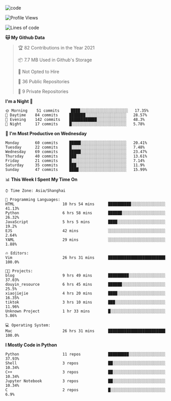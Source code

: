 
<!--
**liuyaanng/liuyaanng** is a ✨ _special_ ✨ repository because its `README.md` (this file) appears on your GitHub profile.

Here are some ideas to get you started:

- 🔭 I’m currently working on ...
- 🌱 I’m currently learning ...
- 👯 I’m looking to collaborate on ...
- 🤔 I’m looking for help with ...
- 💬 Ask me about ...
- 📫 How to reach me: ...
- 😄 Pronouns: ...
- ⚡ Fun fact: ...
-->


![code](https://cdn.jsdelivr.net/gh/liuyaanng/liuyaanng@1.0/code.gif) 

<!--START_SECTION:waka-->
![Profile Views](http://img.shields.io/badge/Profile%20Views-2-blue)

![Lines of code](https://img.shields.io/badge/From%20Hello%20World%20I%27ve%20Written-5.3%20million%20lines%20of%20code-blue)

**🐱 My Github Data** 

> 🏆 82 Contributions in the Year 2021
 > 
> 📦 7.7 MB Used in Github's Storage 
 > 
> 🚫 Not Opted to Hire
 > 
> 📜 36 Public Repositories 
 > 
> 🔑 9 Private Repositories  
 > 
**I'm a Night 🦉** 

```text
🌞 Morning    51 commits     ████░░░░░░░░░░░░░░░░░░░░░   17.35% 
🌆 Daytime    84 commits     ███████░░░░░░░░░░░░░░░░░░   28.57% 
🌃 Evening    142 commits    ████████████░░░░░░░░░░░░░   48.3% 
🌙 Night      17 commits     █░░░░░░░░░░░░░░░░░░░░░░░░   5.78%

```
📅 **I'm Most Productive on Wednesday** 

```text
Monday       60 commits     █████░░░░░░░░░░░░░░░░░░░░   20.41% 
Tuesday      22 commits     █░░░░░░░░░░░░░░░░░░░░░░░░   7.48% 
Wednesday    69 commits     █████░░░░░░░░░░░░░░░░░░░░   23.47% 
Thursday     40 commits     ███░░░░░░░░░░░░░░░░░░░░░░   13.61% 
Friday       21 commits     █░░░░░░░░░░░░░░░░░░░░░░░░   7.14% 
Saturday     35 commits     ███░░░░░░░░░░░░░░░░░░░░░░   11.9% 
Sunday       47 commits     ████░░░░░░░░░░░░░░░░░░░░░   15.99%

```


📊 **This Week I Spent My Time On** 

```text
⌚︎ Time Zone: Asia/Shanghai

💬 Programming Languages: 
HTML                     10 hrs 54 mins      ██████████░░░░░░░░░░░░░░░   41.13% 
Python                   6 hrs 58 mins       ██████░░░░░░░░░░░░░░░░░░░   26.32% 
JavaScript               5 hrs 5 mins        ████░░░░░░░░░░░░░░░░░░░░░   19.2% 
EJS                      42 mins             ░░░░░░░░░░░░░░░░░░░░░░░░░   2.64% 
YAML                     29 mins             ░░░░░░░░░░░░░░░░░░░░░░░░░   1.88%

🔥 Editors: 
Vim                      26 hrs 31 mins      █████████████████████████   100.0%

🐱‍💻 Projects: 
blog                     9 hrs 49 mins       █████████░░░░░░░░░░░░░░░░   37.03% 
douyin_resource          6 hrs 45 mins       ██████░░░░░░░░░░░░░░░░░░░   25.5% 
xiaojiejie               4 hrs 20 mins       ████░░░░░░░░░░░░░░░░░░░░░   16.35% 
tiktok                   3 hrs 10 mins       ███░░░░░░░░░░░░░░░░░░░░░░   11.96% 
Unknown Project          1 hr 33 mins        █░░░░░░░░░░░░░░░░░░░░░░░░   5.86%

💻 Operating System: 
Mac                      26 hrs 31 mins      █████████████████████████   100.0%

```

**I Mostly Code in Python** 

```text
Python                   11 repos            █████████░░░░░░░░░░░░░░░░   37.93% 
Shell                    3 repos             ██░░░░░░░░░░░░░░░░░░░░░░░   10.34% 
C++                      3 repos             ██░░░░░░░░░░░░░░░░░░░░░░░   10.34% 
Jupyter Notebook         3 repos             ██░░░░░░░░░░░░░░░░░░░░░░░   10.34% 
C                        2 repos             █░░░░░░░░░░░░░░░░░░░░░░░░   6.9%

```



<!--END_SECTION:waka-->
